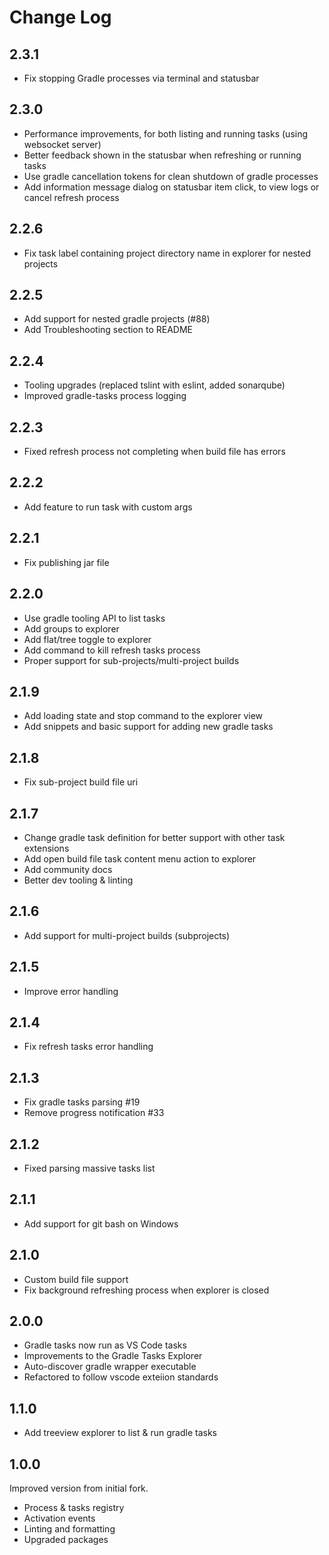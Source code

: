 # Change Log

## 2.3.1

- Fix stopping Gradle processes via terminal and statusbar

## 2.3.0

- Performance improvements, for both listing and running tasks (using websocket server)
- Better feedback shown in the statusbar when refreshing or running tasks
- Use gradle cancellation tokens for clean shutdown of gradle processes
- Add information message dialog on statusbar item click, to view logs or cancel refresh process

## 2.2.6

- Fix task label containing project directory name in explorer for nested projects

## 2.2.5

- Add support for nested gradle projects (#88)
- Add Troubleshooting section to README

## 2.2.4

- Tooling upgrades (replaced tslint with eslint, added sonarqube)
- Improved gradle-tasks process logging

## 2.2.3

- Fixed refresh process not completing when build file has errors

## 2.2.2

- Add feature to run task with custom args

## 2.2.1

- Fix publishing jar file

## 2.2.0

- Use gradle tooling API to list tasks
- Add groups to explorer
- Add flat/tree toggle to explorer
- Add command to kill refresh tasks process
- Proper support for sub-projects/multi-project builds

## 2.1.9

- Add loading state and stop command to the explorer view
- Add snippets and basic support for adding new gradle tasks

## 2.1.8

- Fix sub-project build file uri

## 2.1.7

- Change gradle task definition for better support with other task extensions
- Add open build file task content menu action to explorer
- Add community docs
- Better dev tooling & linting

## 2.1.6

- Add support for multi-project builds (subprojects)

## 2.1.5

- Improve error handling

## 2.1.4

- Fix refresh tasks error handling

## 2.1.3

- Fix gradle tasks parsing #19
- Remove progress notification #33

## 2.1.2

- Fixed parsing massive tasks list

## 2.1.1

- Add support for git bash on Windows

## 2.1.0

- Custom build file support
- Fix background refreshing process when explorer is closed

## 2.0.0

- Gradle tasks now run as VS Code tasks
- Improvements to the Gradle Tasks Explorer
- Auto-discover gradle wrapper executable
- Refactored to follow vscode exteiion standards

## 1.1.0

- Add treeview explorer to list & run gradle tasks

## 1.0.0

Improved version from initial fork.

- Process & tasks registry
- Activation events
- Linting and formatting
- Upgraded packages
